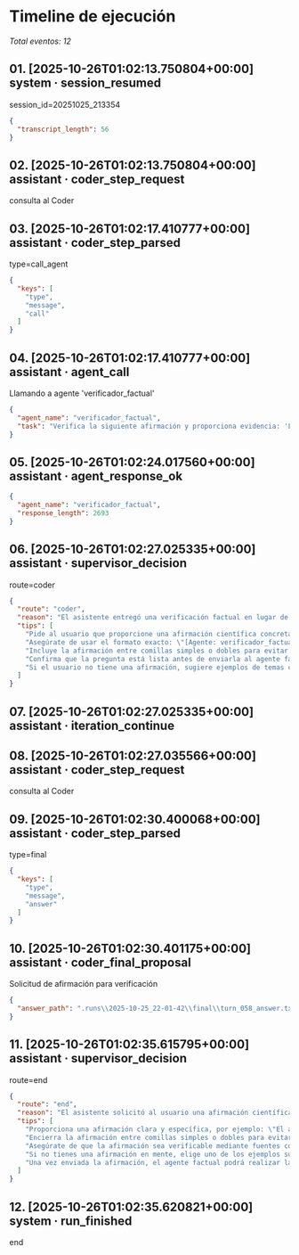 # Timeline de ejecución

_Total eventos: 12_

## 01. [2025-10-26T01:02:13.750804+00:00] system · session_resumed

session_id=20251025_213354

```json
{
  "transcript_length": 56
}
```

## 02. [2025-10-26T01:02:13.750804+00:00] assistant · coder_step_request

consulta al Coder

## 03. [2025-10-26T01:02:17.410777+00:00] assistant · coder_step_parsed

type=call_agent

```json
{
  "keys": [
    "type",
    "message",
    "call"
  ]
}
```

## 04. [2025-10-26T01:02:17.410777+00:00] assistant · agent_call

Llamando a agente 'verificador_factual'

```json
{
  "agent_name": "verificador_factual",
  "task": "Verifica la siguiente afirmación y proporciona evidencia: 'La fotosíntesis convierte la energía solar en energía química en las plantas.'"
}
```

## 05. [2025-10-26T01:02:24.017560+00:00] assistant · agent_response_ok

```json
{
  "agent_name": "verificador_factual",
  "response_length": 2693
}
```

## 06. [2025-10-26T01:02:27.025335+00:00] assistant · supervisor_decision

route=coder

```json
{
  "route": "coder",
  "reason": "El asistente entregó una verificación factual en lugar de formular una pregunta para que el agente factual la verifique, incumpliendo la tarea solicitada.",
  "tips": [
    "Pide al usuario que proporcione una afirmación científica concreta que quiera validar (ej.: \"El agua hierve a 100 °C al nivel del mar\").",
    "Asegúrate de usar el formato exacto: \"[Agente: verificador_factual] Tarea: Verifica la siguiente afirmación y proporciona evidencia: '<afirmación>'\".",
    "Incluye la afirmación entre comillas simples o dobles para evitar ambigüedades.",
    "Confirma que la pregunta está lista antes de enviarla al agente factual.",
    "Si el usuario no tiene una afirmación, sugiere ejemplos de temas científicos (física, química, biología) para que elija."
  ]
}
```

## 07. [2025-10-26T01:02:27.025335+00:00] assistant · iteration_continue

## 08. [2025-10-26T01:02:27.035566+00:00] assistant · coder_step_request

consulta al Coder

## 09. [2025-10-26T01:02:30.400068+00:00] assistant · coder_step_parsed

type=final

```json
{
  "keys": [
    "type",
    "message",
    "answer"
  ]
}
```

## 10. [2025-10-26T01:02:30.401175+00:00] assistant · coder_final_proposal

Solicitud de afirmación para verificación

```json
{
  "answer_path": ".runs\\2025-10-25_22-01-42\\final\\turn_058_answer.txt"
}
```

## 11. [2025-10-26T01:02:35.615795+00:00] assistant · supervisor_decision

route=end

```json
{
  "route": "end",
  "reason": "El asistente solicitó al usuario una afirmación científica concreta, ofreciendo ejemplos y explicando el formato requerido, cumpliendo con la tarea de generar una pregunta verificable por el agente factual.",
  "tips": [
    "Proporciona una afirmación clara y específica, por ejemplo: \"El agua hierve a 100 °C al nivel del mar\".",
    "Encierra la afirmación entre comillas simples o dobles para evitar ambigüedades.",
    "Asegúrate de que la afirmación sea verificable mediante fuentes confiables.",
    "Si no tienes una afirmación en mente, elige uno de los ejemplos sugeridos y adáptalo a tu interés.",
    "Una vez enviada la afirmación, el agente factual podrá realizar la verificación y devolver evidencia."
  ]
}
```

## 12. [2025-10-26T01:02:35.620821+00:00] system · run_finished

end

